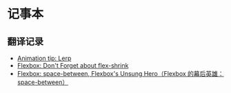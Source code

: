 # 记事本

## 翻译记录

- [Animation tip: Lerp](https://github.com/xiao-T/note/issues/2)
- [Flexbox: Don't Forget about flex-shrink](https://github.com/xiao-T/note/issues/3)
- [Flexbox: space-between, Flexbox's Unsung Hero（Flexbox 的幕后英雄：space-between）](https://github.com/xiao-T/note/issues/4)

